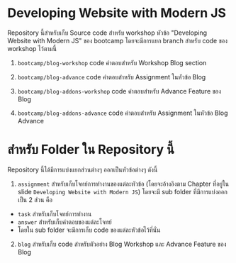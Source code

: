# Developing Website with Modern JS

Repository นี้สำหรับเก็บ Source code สำหรับ workshop หัวข้อ "Developing Website with Modern JS" ของ bootcamp โดยจะมีการแยก branch สำหรับ code ของ workshop ไว้ตามนี้

1. `bootcamp/blog-workshop` code คำตอบสำหรับ Workshop Blog section

2. `bootcamp/blog-advance` code คำตอบสำหรับ Assignment ในหัวข้อ Blog

3. `bootcamp/blog-addons-workshop` code คำตอบสำหรับ Advance Feature ของ Blog

4. `bootcamp/blog-addons-advance` code คำตอบสำหรับ Assignment ในหัวข้อ Blog Advance

# สำหรับ Folder ใน Repository นี้
Repository นี้ได้มีการแบ่งแยกส่วนต่างๆ ออกเป็นหัวข้อต่างๆ ดังนี้
1. `assignment` สำหรับเก็บโจทย์การทำงานของแต่ละหัวข้อ (โดยจะอ้างอิงตาม Chapter ที่อยู่ใน slide `Developing Website with Modern JS`) โดยจะมี sub folder ที่มีการแบ่งออกเป็น 2 ส่วน คือ 
  - `task` สำหรับเก็บโจทย์การทำงาน
  - `answer` สำหรับเก็บคำตอบของแต่ละโจทย์
- โดยใน sub folder จะมีการเก็บ code ของแต่ละหัวข้อไว้ที่นั่น
2. `blog` สำหรับเก็บ code สำหรับตัวอย่าง Blog Workshop และ Advance Feature ของ Blog

